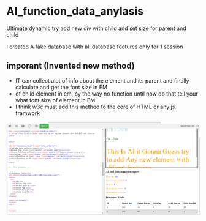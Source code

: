 # AI_function_data_anylasis

Ultimate dynamic try add new div with child and set size for parent and child

I created A fake database with all database features only for 1 session

## imporant (Invented new method)

*  IT can collect alot of info about the element and its parent and finally calculate and get the font size in EM
*  of child element in em, by the way no function until now do that tell your what font size of element in EM
*  I think w3c must add this  method to the core of HTML or any js framwork

<img src="fapp1.PNG">
